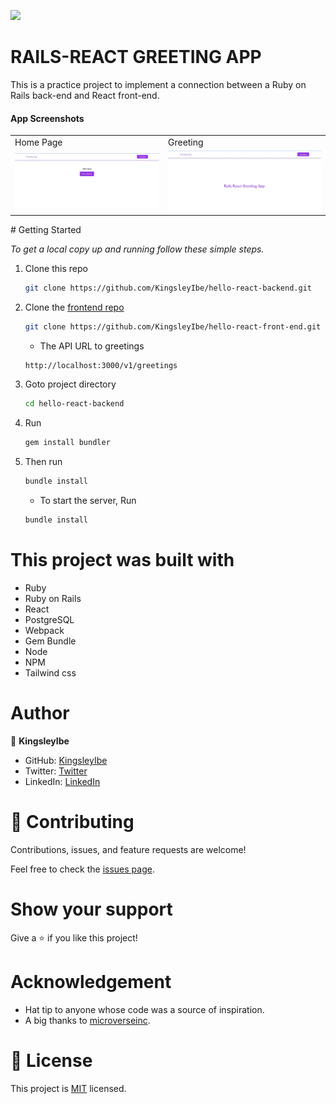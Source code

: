 ![](https://img.shields.io/badge/Microverse-blueviolet)

# RAILS-REACT GREETING APP

This is a practice project to implement a connection between a Ruby on Rails back-end and React front-end.

#### App Screenshots

<table>
  <tr>
    <td>Home Page</td>
     <td>Greeting</td>
  </tr>
  <tr>
    <td><img src="./app/assets/images/GreetingPage.jpeg"></td>
    <td><img src="./app/assets/images/HomePage.jpeg"></td>
  </tr>
 </table>
# Getting Started

_To get a local copy up and running follow these simple steps._

1. Clone this repo
   ```sh
   git clone https://github.com/KingsleyIbe/hello-react-backend.git
   ```

2. Clone the [frontend repo](https://github.com/KingsleyIbe/hello-react-front-end.git)
   ```sh
   git clone https://github.com/KingsleyIbe/hello-react-front-end.git
   ```

   - The API URL to greetings
   ```sh
   http://localhost:3000/v1/greetings
   ```
3. Goto project directory
   ```sh
   cd hello-react-backend
   ```

4. Run
   ```sh
   gem install bundler
   ```

5. Then run
   ```sh
   bundle install
   ```

   - To start the server, Run
   ```sh
   bundle install
   ```

# This project was built with

- Ruby
- Ruby on Rails
- React
- PostgreSQL
- Webpack
- Gem Bundle
- Node
- NPM
- Tailwind css

# Author

👤 **KingsleyIbe**

- GitHub: [KingsleyIbe](https://github.com/KingsleyIbe)
- Twitter: [Twitter](https://twitter.com/ibekingsley2)
- LinkedIn: [LinkedIn](https://www.linkedin.com/in/kingsley-ibe/)

# 🤝 Contributing

Contributions, issues, and feature requests are welcome!

Feel free to check the [issues page](https://github.com/KingsleyIbe/hello-react-backend/issues).

# Show your support

Give a ⭐️ if you like this project!

# Acknowledgement

- Hat tip to anyone whose code was a source of inspiration.
- A big thanks to [microverseinc](https://github.com/microverseinc).

# 📝 License

This project is [MIT](./MIT.md) licensed.
